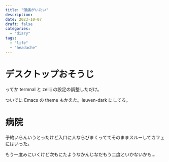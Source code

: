 ```yaml
---
title: "頭痛がいたい"
description:
date: 2023-10-07
draft: false
categories:
  - "diary"
tags:
  - "life"
  - "headache"
---
```


# デスクトップおそうじ

ってか termnal と zellij の設定の調整しただけ。

ついでに Emacs の theme もかえた。leuven-dark にしてる。

# 病院

予約いらんいうとったけど入口に人ならびまくっててそのままスルーしてカフェにはいった。

もう一度みにいくけど次もにたようなかんじなだもう二度といかないかも...
